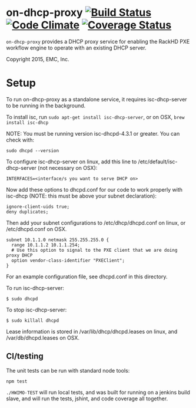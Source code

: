 # on-dhcp-proxy [![Build Status](https://travis-ci.org/RackHD/on-dhcp-proxy.svg?branch=master)](https://travis-ci.org/RackHD/on-dhcp-proxy) [![Code Climate](https://codeclimate.com/github/RackHD/on-dhcp-proxy/badges/gpa.svg)](https://codeclimate.com/github/RackHD/on-dhcp-proxy) [![Coverage Status](https://coveralls.io/repos/RackHD/on-dhcp-proxy/badge.svg?branch=master&service=github)](https://coveralls.io/github/RackHD/on-dhcp-proxy?branch=master)

`on-dhcp-proxy` provides a DHCP proxy service for enabling the RackHD PXE workflow engine to operate with an existing DHCP server.

Copyright 2015, EMC, Inc.

# Setup

To run on-dhcp-proxy as a standalone service, it requires isc-dhcp-server to be
running in the background.

To install isc, run `sudo apt-get install isc-dhcp-server`, or on OSX, `brew install isc-dhcp`

NOTE: You must be running version isc-dhcpd-4.3.1 or greater. You can check with:

```
sudo dhcpd --version
```

To configure isc-dhcp-server on linux, add this line to /etc/default/isc-dhcp-server (not necessary on OSX):

```
INTERFACES=<interface/s you want to serve DHCP on>
```

Now add these options to dhcpd.conf for our code to work properly with isc-dhcp (NOTE: this must be above your subnet declaration):

```
ignore-client-uids true;
deny duplicates;
```

Then add your subnet configurations to /etc/dhcp/dhcpd.conf on linux, or /etc/dhcpd.conf on OSX.

```
subnet 10.1.1.0 netmask 255.255.255.0 {
  range 10.1.1.2 10.1.1.254;
  # Use this option to signal to the PXE client that we are doing proxy DHCP
  option vendor-class-identifier "PXEClient";
}
```

For an example configuration file, see dhcpd.conf in this directory.

To run isc-dhcp-server:

`$ sudo dhcpd`

To stop isc-dhcp-server:

`$ sudo killall dhcpd`

Lease information is stored in /var/lib/dhcp/dhcpd.leases on linux, and /var/db/dhcpd.leases on OSX.

## CI/testing

The unit tests can be run with standard node tools:

    npm test

`./HWIMO-TEST` will run local tests, and was built for running on a jenkins build slave, and will run the tests, jshint, and code coverage all together.
